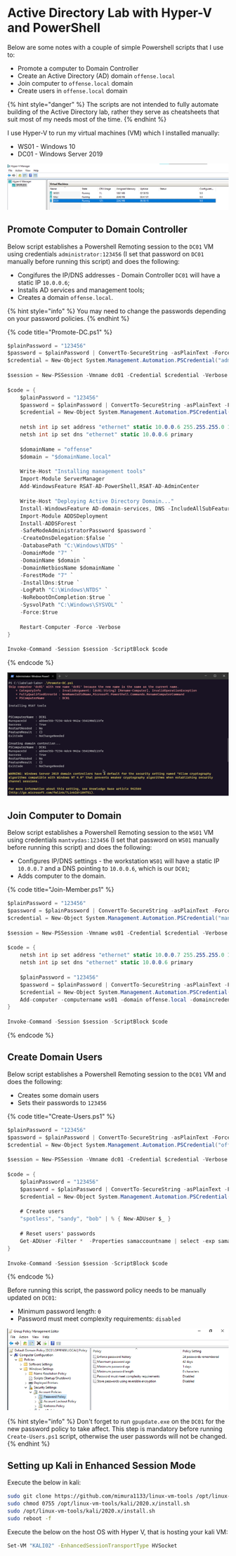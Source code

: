 # Active Directory Lab with Hyper-V and PowerShell

Below are some notes with a couple of simple Powershell scripts that I use to:

* Promote a computer to Domain Controller
* Create an Active Directory \(AD\) domain `offense.local`
* Join computer to `offense.local` domain
* Create users in `offense.local` domain

{% hint style="danger" %}
The scripts are not intended to fully automate building of the Active Directory lab, rather they serve as cheatsheets that suit most of my needs most of the time.
{% endhint %}

I use Hyper-V to run my virtual machines \(VM\) which I installed manually:

* WS01 - Windows 10
* DC01 - Windows Server 2019

![](../../.gitbook/assets/image%20%28751%29.png)

## Promote Computer to Domain Controller

Below script establishes a Powershell Remoting session to the `DC01` VM using credentials `administrator:123456` \(I set that password on `DC01` manually before running this script\) and does the following:

* Congifures the IP/DNS addresses - Domain Controller `DC01` will have a static IP `10.0.0.6`;
* Installs AD services and management tools;
* Creates a domain `offense.local`.

{% hint style="info" %}
You may need to change the passwords depending on your password policies.
{% endhint %}

{% code title="Promote-DC.ps1" %}
```csharp
$plainPassword = "123456"
$password = $plainPassword | ConvertTo-SecureString -asPlainText -Force
$credential = New-Object System.Management.Automation.PSCredential("administrator", $password)

$session = New-PSSession -Vmname dc01 -Credential $credential -Verbose

$code = {
    $plainPassword = "123456"
    $password = $plainPassword | ConvertTo-SecureString -asPlainText -Force
    $credential = New-Object System.Management.Automation.PSCredential("administrator", $password)

    netsh int ip set address "ethernet" static 10.0.0.6 255.255.255.0 10.0.0.6 1
    netsh int ip set dns "ethernet" static 10.0.0.6 primary 

    $domainName = "offense"
    $domain = "$domainName.local"

    Write-Host "Installing management tools"
    Import-Module ServerManager
    Add-WindowsFeature RSAT-AD-PowerShell,RSAT-AD-AdminCenter

    Write-Host "Deploying Active Directory Domain..."
    Install-WindowsFeature AD-domain-services, DNS -IncludeAllSubFeature -IncludeManagementTools -Restart
    Import-Module ADDSDeployment
    Install-ADDSForest `
    -SafeModeAdministratorPassword $password `
    -CreateDnsDelegation:$false `
    -DatabasePath "C:\Windows\NTDS" `
    -DomainMode "7" `
    -DomainName $domain `
    -DomainNetbiosName $domainName `
    -ForestMode "7" `
    -InstallDns:$true `
    -LogPath "C:\Windows\NTDS" `
    -NoRebootOnCompletion:$true `
    -SysvolPath "C:\Windows\SYSVOL" `
    -Force:$true

    Restart-Computer -Force -Verbose
}

Invoke-Command -Session $session -ScriptBlock $code
```
{% endcode %}

![Output of Promote-DC.ps1 ](../../.gitbook/assets/domain-created-dc-installed.gif)

## Join Computer to Domain

Below script establishes a Powershell Remoting session to the `WS01` VM using credentials `mantvydas:123456` \(I set that password on `WS01` manually before running this script\) and does the following:

* Configures IP/DNS settings - the workstation `WS01` will have a static IP `10.0.0.7` and a DNS pointing to `10.0.0.6`, which is our `DC01`;
* Adds computer to the domain.

{% code title="Join-Member.ps1" %}
```csharp
$plainPassword = "123456"
$password = $plainPassword | ConvertTo-SecureString -asPlainText -Force
$credential = New-Object System.Management.Automation.PSCredential("mantvydas", $password)

$session = New-PSSession -Vmname ws01 -Credential $credential -Verbose

$code = {
    netsh int ip set address "ethernet" static 10.0.0.7 255.255.255.0 10.0.0.6 1
    netsh int ip set dns "ethernet" static 10.0.0.6 primary

    $plainPassword = "123456"
    $password = $plainPassword | ConvertTo-SecureString -asPlainText -Force
    $credential = New-Object System.Management.Automation.PSCredential("administrator", $password)    
    Add-computer -computername ws01 -domain offense.local -domaincredential $credential -Verbose -Restart
}

Invoke-Command -Session $session -ScriptBlock $code
```
{% endcode %}

## Create Domain Users

Below script establishes a Powershell Remoting session to the `DC01` VM and does the following:

* Creates some domain users
* Sets their passwords to `123456`

{% code title="Create-Users.ps1" %}
```csharp
$plainPassword = "123456"
$password = $plainPassword | ConvertTo-SecureString -asPlainText -Force
$credential = New-Object System.Management.Automation.PSCredential("offense\administrator", $password)

$session = New-PSSession -Vmname dc01 -Credential $credential -Verbose

$code = {
    $plainPassword = "123456"
    $password = $plainPassword | ConvertTo-SecureString -asPlainText -Force
    $credential = New-Object System.Management.Automation.PSCredential("offense\administrator", $password)
    
    # Create users
    "spotless", "sandy", "bob" | % { New-ADUser $_ }
    
    # Reset users' passwords
    Get-ADUser -Filter *  -Properties samaccountname | select -exp samaccountname  | ? {$_ -notmatch "krb|guest"} | ForEach-Object { Write-host Changing password for $_ to $plainPassword; net user $_ $plainPassword | out-null }
}

Invoke-Command -Session $session -ScriptBlock $code
```
{% endcode %}

Before running this script, the password policy needs to be manually updated on `DC01`:

* Minimum password length: `0`
* Password must meet complexity requirements: `disabled`

![](../../.gitbook/assets/image%20%28752%29.png)

{% hint style="info" %}
Don't forget to run `gpupdate.exe` on the `DC01` for the new password policy to take affect. This step is mandatory before running `Create-Users.ps1` script, otherwise the user passwords will not be changed.
{% endhint %}

## Setting up Kali in Enhanced Session Mode

Execute the below in kali:

```bash
sudo git clone https://github.com/mimura1133/linux-vm-tools /opt/linux-vm-tools
sudo chmod 0755 /opt/linux-vm-tools/kali/2020.x/install.sh
sudo /opt/linux-vm-tools/kali/2020.x/install.sh
sudo reboot -f
```

Execute the below on the host OS with Hyper V, that is hosting your kali VM:

```bash
Set-VM "KALI02" -EnhancedSessionTransportType HVSocket
```

